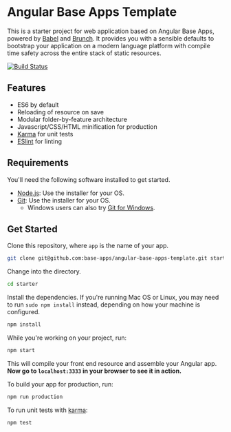 # Angular Base Apps Template

This is a starter project for web application based on Angular Base Apps, 
powered by [Babel](https://babeljs.io/) and [Brunch](http://brunch.io). 
It provides you with a sensible defaults to bootstrap your application on a modern
language platform with compile time safety across the entire stack of static resources.

[![Build Status](https://travis-ci.org/base-apps/angular-base-apps-template.svg)](https://travis-ci.org/base-apps/angular-base-apps-template)

## Features
  
  * ES6 by default
  * Reloading of resource on save
  * Modular folder-by-feature architecture
  * Javascript/CSS/HTML minification for production 
  * [Karma](http://karma-runner.github.io) for unit tests
  * [ESlint](http://http://eslint.org) for linting 

## Requirements

You'll need the following software installed to get started.

  - [Node.js](http://nodejs.org): Use the installer for your OS.
  - [Git](http://git-scm.com/downloads): Use the installer for your OS.
    - Windows users can also try [Git for Windows](http://git-for-windows.github.io/).
  

## Get Started

Clone this repository, where `app` is the name of your app.

```bash
git clone git@github.com:base-apps/angular-base-apps-template.git starter
```

Change into the directory.

```bash
cd starter
```

Install the dependencies. If you're running Mac OS or Linux, you may need to run `sudo npm install` instead, depending on how your machine is configured.

```bash
npm install
```

While you're working on your project, run:

```bash
npm start
```

This will compile your front end resource and assemble your Angular app. 
**Now go to `localhost:3333` in your browser to see it in action.** 

To build your app for production, run:

```bash
npm run production
```

To run unit tests with [karma](http://karma-runner.github.io):

```bash
npm test
```
